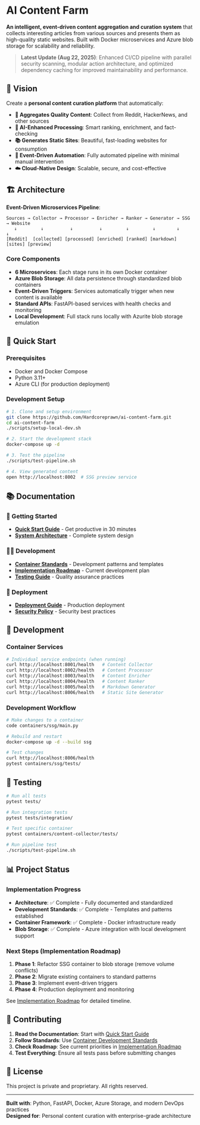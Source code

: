 # AI Content Farm

**An intelligent, event-driven content aggregation and curation system** that collects interesting articles from various sources and presents them as high-quality static websites. Built with Docker microservices and Azure blob storage for scalability and reliability.

> **Latest Update (Aug 22, 2025)**: Enhanced CI/CD pipeline with parallel security scanning, modular action architecture, and optimized dependency caching for improved maintainability and performance.

## 🎯 Vision

Create a **personal content curation platform** that automatically:
- **🧹 Aggregates Quality Content**: Collect from Reddit, HackerNews, and other sources
- **🤖 AI-Enhanced Processing**: Smart ranking, enrichment, and fact-checking
- **📚 Generates Static Sites**: Beautiful, fast-loading websites for consumption
- **🔄 Event-Driven Automation**: Fully automated pipeline with minimal manual intervention
- **☁️ Cloud-Native Design**: Scalable, secure, and cost-effective

## 🏗️ Architecture

**Event-Driven Microservices Pipeline**:
```
Sources → Collector → Processor → Enricher → Ranker → Generator → SSG → Website
   ↓         ↓          ↓          ↓         ↓         ↓        ↓        ↓
[Reddit]  [collected] [processed] [enriched] [ranked] [markdown] [sites] [preview]
```

### Core Components
- **6 Microservices**: Each stage runs in its own Docker container
- **Azure Blob Storage**: All data persistence through standardized blob containers
- **Event-Driven Triggers**: Services automatically trigger when new content is available
- **Standard APIs**: FastAPI-based services with health checks and monitoring
- **Local Development**: Full stack runs locally with Azurite blob storage emulation

## 🚀 Quick Start

### Prerequisites
- Docker and Docker Compose
- Python 3.11+
- Azure CLI (for production deployment)

### Development Setup
```bash
# 1. Clone and setup environment
git clone https://github.com/Hardcoreprawn/ai-content-farm.git
cd ai-content-farm
./scripts/setup-local-dev.sh

# 2. Start the development stack
docker-compose up -d

# 3. Test the pipeline
./scripts/test-pipeline.sh

# 4. View generated content
open http://localhost:8002  # SSG preview service
```

## 📚 Documentation

### 🚀 Getting Started
- **[Quick Start Guide](docs/QUICK_START_GUIDE.md)** - Get productive in 30 minutes
- **[System Architecture](docs/SYSTEM_ARCHITECTURE.md)** - Complete system design

### 👨‍💻 Development
- **[Container Standards](docs/CONTAINER_DEVELOPMENT_STANDARDS.md)** - Development patterns and templates
- **[Implementation Roadmap](docs/IMPLEMENTATION_ROADMAP.md)** - Current development plan
- **[Testing Guide](docs/testing-guide.md)** - Quality assurance practices

### 🚀 Deployment
- **[Deployment Guide](docs/deployment-guide.md)** - Production deployment
- **[Security Policy](docs/security-policy.md)** - Security best practices

## 🔧 Development

### Container Services
```bash
# Individual service endpoints (when running)
curl http://localhost:8001/health   # Content Collector
curl http://localhost:8002/health   # Content Processor  
curl http://localhost:8003/health   # Content Enricher
curl http://localhost:8004/health   # Content Ranker
curl http://localhost:8005/health   # Markdown Generator
curl http://localhost:8006/health   # Static Site Generator
```

### Development Workflow
```bash
# Make changes to a container
code containers/ssg/main.py

# Rebuild and restart
docker-compose up -d --build ssg

# Test changes
curl http://localhost:8006/health
pytest containers/ssg/tests/
```

## 🧪 Testing

```bash
# Run all tests
pytest tests/

# Run integration tests
pytest tests/integration/

# Test specific container
pytest containers/content-collector/tests/

# Run pipeline test
./scripts/test-pipeline.sh
```

## 📊 Project Status

### Implementation Progress
- **Architecture**: ✅ Complete - Fully documented and standardized
- **Development Standards**: ✅ Complete - Templates and patterns established
- **Container Framework**: ✅ Complete - Docker infrastructure ready
- **Blob Storage**: ✅ Complete - Azure integration with local development support

### Next Steps (Implementation Roadmap)
1. **Phase 1**: Refactor SSG container to blob storage (remove volume conflicts)
2. **Phase 2**: Migrate existing containers to standard patterns
3. **Phase 3**: Implement event-driven triggers
4. **Phase 4**: Production deployment and monitoring

See [Implementation Roadmap](docs/IMPLEMENTATION_ROADMAP.md) for detailed timeline.

## 🤝 Contributing

1. **Read the Documentation**: Start with [Quick Start Guide](docs/QUICK_START_GUIDE.md)
2. **Follow Standards**: Use [Container Development Standards](docs/CONTAINER_DEVELOPMENT_STANDARDS.md)
3. **Check Roadmap**: See current priorities in [Implementation Roadmap](docs/IMPLEMENTATION_ROADMAP.md)
4. **Test Everything**: Ensure all tests pass before submitting changes

## 📄 License

This project is private and proprietary. All rights reserved.

---

**Built with**: Python, FastAPI, Docker, Azure Storage, and modern DevOps practices  
**Designed for**: Personal content curation with enterprise-grade architecture
